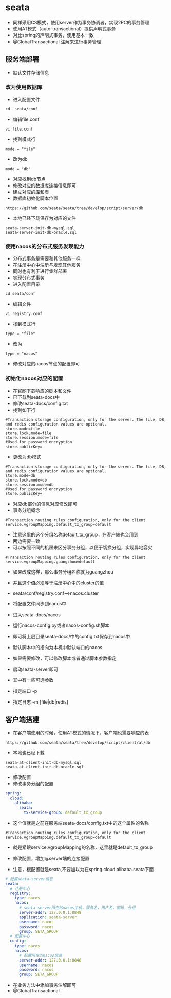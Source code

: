 # seata
- 同样采用CS模式，使用server作为事务协调者，实现2PC的事务管理
- 使用AT模式（auto-transactional）提供声明式事务
- 对比spring的声明式事务，使用基本一致
- @GlobalTransactional 注解来进行事务管理
## 服务端部署
- 默认文件存储信息
### 改为使用数据库
- 进入配置文件
```
cd  seata/conf
```
- 编辑file.conf
```
vi file.conf
```
- 找到模式行
```
mode = "file"
```
- 改为db
```
mode = "db"
```
- 对应找到db节点
- 修改对应的数据库连接信息即可
- 建立对应的库和表
- 数据库初始化脚本位置
```
https://github.com/seata/seata/tree/develop/script/server/db
```
- 本地已经下载保存为对应的文件
```
seata-server-init-db-mysql.sql
seata-server-init-db-oracle.sql
```


### 使用nacos的分布式服务发现能力
- 分布式事务是需要和其他服务一样
- 在注册中心中注册与发现其他服务
- 同时也有利于进行集群部署
- 实现分布式事务
- 进入配置目录
```
cd seata/conf
```
- 编辑文件
```
vi registry.conf
```
- 找到模式行
```
type = "file"
```
- 改为
```
type = "nacos"
```
- 修改对应的nacos节点的配置即可

### 初始化nacos对应的配置
- 在官网下载响应的脚本和文件
- 已下载到seata-docs中
- 修改seata-docs/config.txt
- 找到如下行
```
#Transaction storage configuration, only for the server. The file, DB, and redis configuration values are optional.
store.mode=file
store.lock.mode=file
store.session.mode=file
#Used for password encryption
store.publicKey=
```
- 更改为db模式
```
#Transaction storage configuration, only for the server. The file, DB, and redis configuration values are optional.
store.mode=db
store.lock.mode=db
store.session.mode=db
#Used for password encryption
store.publicKey=
```
- 对应db部分的信息对应修改即可
- 事务分组概念
```
#Transaction routing rules configuration, only for the client
service.vgroupMapping.default_tx_group=default
```
- 注意这里的这个分组名称default_tx_group，在客户端也会用到
- 两边需要一致
- 可以按照不同的机房来区分事务分组，以便于切换分组，实现异地容灾
```
#Transaction routing rules configuration, only for the client
service.vgroupMapping.guangzhou=default
```
- 如果改成这样，那么事务分组名称就为guangzhou
- 并且这个值必须等于注册中心中的cluster的值
- seata/conf/registry.conf-->nacos:cluster
- 将配置文件同步到nacos中
- 进入seata-docs/nacos
- 运行nacos-config.py或者nacos-config.sh脚本
- 即可将上层目录seata-docs/中的config.txt保存到nacos中
- 默认脚本中的指向为本机中默认端口的nacos
- 如果需要修改，可以修改脚本或者通过脚本参数指定

- 启动seata-server即可
- 其中有一些可选参数
- 指定端口 -p
- 指定日志 -m [file|db|redis]

## 客户端搭建
- 在客户端使用的时候，使用AT模式的情况下，客户端也需要响应的表
```
https://github.com/seata/seata/tree/develop/script/client/at/db
```
- 本地也已经下载
```
seata-at-client-init-db-mysql.sql
seata-at-client-init-db-oracle.sql
```

- 修改配置
- 修改事务分组的配置
```yaml
spring:
  cloud:
    alibaba:
      seata:
        tx-service-group: default_tx_group
```
- 这个值就是之前在服务端seata-docs/config.txt中的这个属性的名称
```
#Transaction routing rules configuration, only for the client
service.vgroupMapping.default_tx_group=default
```
- 就是紧跟service.vgroupMapping的名称，这里就是default_tx_group

- 修改配置，增加与server端的连接配置
- 注意，根配置就是seata,不要加以为在spring.cloud.alibaba.seata下面
```yaml
# 配置seata-server信息
seata:
  # 注册中心
  registry:
    type: nacos
    nacos:
      # seata-server所在的nacos主机，服务名，用户名，密码，分组
      server-addr: 127.0.0.1:8848
      application: seata-server
      username: nacos
      password: nacos
      group: SETA_GROUP
  # 配置中心
  config:
    type: nacos
    nacos:
      # 配置所在的nacos信息
      server-addr: 127.0.0.1:8848
      username: nacos
      password: nacos
      group: SETA_GROUP
```
- 在业务方法中添加事务注解即可
- @GlobalTransactional
